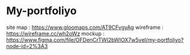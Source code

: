 # My-portfoliyo
site map	 : https://www.gloomaps.com/AT9CFvgyAg
wireframe 	 : https://wireframe.cc/wh2oWz
mockup	 : https://www.figma.com/file/OFDenCrTWI2bWIOX7w5vel/my-portfoliyo?node-id=2%3A3
